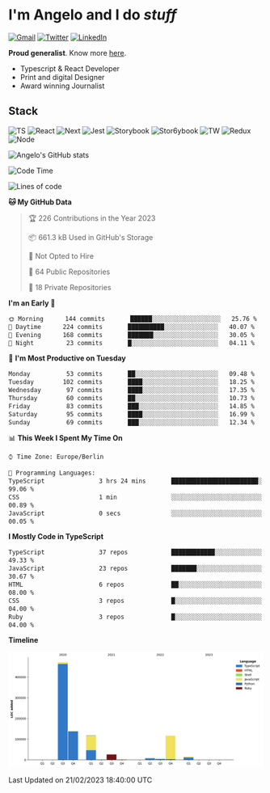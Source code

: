 # I'm Angelo and I do _stuff_

[![Gmail](https://img.shields.io/badge/Gmail-D14836?style=for-the-badge&logo=gmail&logoColor=white)](mailto:oiangelodias@gmail.com)
[![Twitter](https://img.shields.io/badge/Twitter-1DA1F2?style=for-the-badge&logo=twitter&logoColor=white)](https://www.twitter.com/oicronofobico)
[![LinkedIn](https://img.shields.io/badge/LinkedIn-0077B5?style=for-the-badge&logo=linkedin&logoColor=white)](https://www.linkedin.com/in/angelod1as/)

**Proud generalist**. Know more [here](http://www.angelodias.com.br/).

- Typescript & React Developer
- Print and digital Designer
- Award winning Journalist

## Stack

![TS](https://img.shields.io/badge/TypeScript-007ACC?style=for-the-badge&logo=typescript&logoColor=white)
![React](https://img.shields.io/badge/React-20232A?style=for-the-badge&logo=react&logoColor=61DAFB)
![Next](https://img.shields.io/badge/next.js-000000?style=for-the-badge&logo=nextdotjs&logoColor=white)
![Jest](https://img.shields.io/badge/Jest-C21325?style=for-the-badge&logo=jest&logoColor=white)
![Storybook](https://img.shields.io/badge/storybook-FF4785?style=for-the-badge&logo=storybook&logoColor=white)
![Stor6ybook](https://img.shields.io/badge/Figma-F24E1E?style=for-the-badge&logo=figma&logoColor=white)
![TW](https://img.shields.io/badge/Tailwind_CSS-38B2AC?style=for-the-badge&logo=tailwind-css&logoColor=white)
![Redux](https://img.shields.io/badge/Redux-593D88?style=for-the-badge&logo=redux&logoColor=white)
![Node](https://img.shields.io/badge/Node.js-339933?style=for-the-badge&logo=nodedotjs&logoColor=white)

![Angelo's GitHub stats](https://github-readme-stats.vercel.app/api?username=angelod1as&show_icons=true&theme=dark)

<!--START_SECTION:waka-->
![Code Time](http://img.shields.io/badge/Code%20Time-2%2C441%20hrs%2047%20mins-blue)

![Lines of code](https://img.shields.io/badge/From%20Hello%20World%20I%27ve%20Written-902%20Thousand%20lines%20of%20code-blue)

**🐱 My GitHub Data** 

> 🏆 226 Contributions in the Year 2023
 > 
> 📦 661.3 kB Used in GitHub's Storage 
 > 
> 🚫 Not Opted to Hire
 > 
> 📜 64 Public Repositories 
 > 
> 🔑 18 Private Repositories  
 > 
**I'm an Early 🐤** 

```text
🌞 Morning      144 commits       ██████░░░░░░░░░░░░░░░░░░░   25.76 % 
🌆 Daytime      224 commits       ██████████░░░░░░░░░░░░░░░   40.07 % 
🌃 Evening      168 commits       ███████░░░░░░░░░░░░░░░░░░   30.05 % 
🌙 Night         23 commits       █░░░░░░░░░░░░░░░░░░░░░░░░   04.11 % 

```
📅 **I'm Most Productive on Tuesday** 

```text
Monday          53 commits       ██░░░░░░░░░░░░░░░░░░░░░░░   09.48 % 
Tuesday        102 commits       ████░░░░░░░░░░░░░░░░░░░░░   18.25 % 
Wednesday       97 commits       ████░░░░░░░░░░░░░░░░░░░░░   17.35 % 
Thursday        60 commits       ██░░░░░░░░░░░░░░░░░░░░░░░   10.73 % 
Friday          83 commits       ███░░░░░░░░░░░░░░░░░░░░░░   14.85 % 
Saturday        95 commits       ████░░░░░░░░░░░░░░░░░░░░░   16.99 % 
Sunday          69 commits       ███░░░░░░░░░░░░░░░░░░░░░░   12.34 % 

```


📊 **This Week I Spent My Time On** 

```text
⌚︎ Time Zone: Europe/Berlin

💬 Programming Languages: 
TypeScript               3 hrs 24 mins       ████████████████████████░   99.06 % 
CSS                      1 min               ░░░░░░░░░░░░░░░░░░░░░░░░░   00.89 % 
JavaScript               0 secs              ░░░░░░░░░░░░░░░░░░░░░░░░░   00.05 % 

```

**I Mostly Code in TypeScript** 

```text
TypeScript               37 repos            ████████████░░░░░░░░░░░░░   49.33 % 
JavaScript               23 repos            ███████░░░░░░░░░░░░░░░░░░   30.67 % 
HTML                     6 repos             ██░░░░░░░░░░░░░░░░░░░░░░░   08.00 % 
CSS                      3 repos             █░░░░░░░░░░░░░░░░░░░░░░░░   04.00 % 
Ruby                     3 repos             █░░░░░░░░░░░░░░░░░░░░░░░░   04.00 % 

```


**Timeline**

![Chart not found](https://raw.githubusercontent.com/angelod1as/angelod1as/main/charts/bar_graph.png) 


 Last Updated on 21/02/2023 18:40:00 UTC
<!--END_SECTION:waka-->
